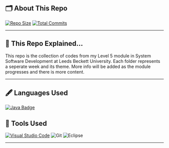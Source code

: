 
## 🗂️ About This Repo
[![Repo Size](https://img.shields.io/github/repo-size/jayden-hobbs/LBU-FOCP-Portfolio?style=for-the-badge&logo=github&logoColor=white&labelColor=black&color=brightgreen)](https://github.com/jayden-hobbs/Software-Systems-Development-LBU)
[![Total Commits](https://img.shields.io/github/commit-activity/t/jayden-hobbs/Software-Systems-Development-LBU?style=for-the-badge&logo=github&logoColor=white&labelColor=black&label=total%20commits&color=orange)](https://github.com/jayden-hobbs)

---


## 📝 This Repo Explained...

This repo is the collection of codes from my Level 5 module in System Software Development at Leeds Beckett University. Each folder represents a seperate week and its theme. More info will be added as the module progresses and there is more content.

---

## 🖋️ Languages Used

[![Java Badge](https://img.shields.io/badge/-Java-F8981D?style=for-the-badge&logo=java&logoColor=white&labelColor=F8981D&logoWidth=0&width=200&height=50)](https://www.java.com/)


## 🔧 Tools Used
[![Visual Studio Code](https://img.shields.io/badge/-VS%20Code-007ACC?style=for-the-badge&logo=visualstudio&logoColor=white)](https://code.visualstudio.com/)
![Git](https://img.shields.io/badge/-Git-F05032?style=for-the-badge&logo=git&logoColor=white&labelColor=F05032&logoWidth=0&width=200&height=50)
![Eclipse](https://img.shields.io/badge/-Eclipse-FE7A16?style=for-the-badge&logo=Eclipse&logoColor=white&labelColor=FE7A16)

---


